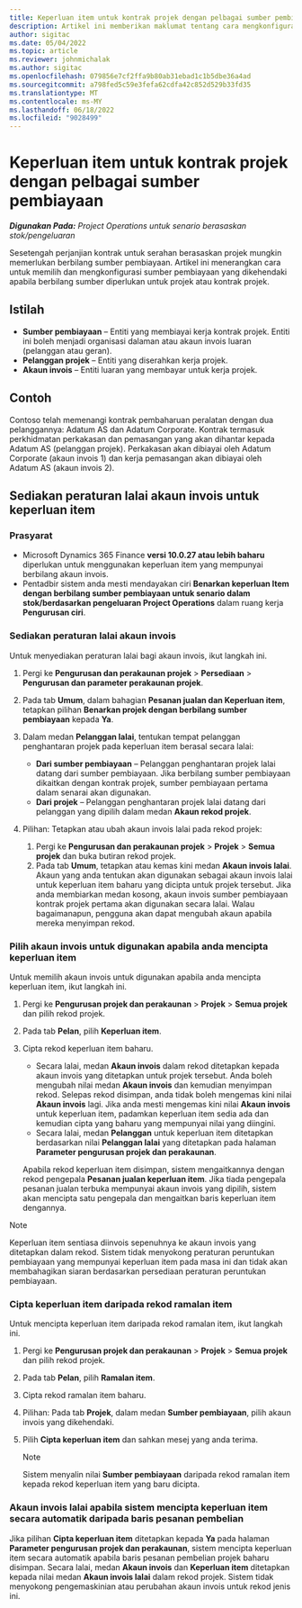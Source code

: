 ```yaml
---
title: Keperluan item untuk kontrak projek dengan pelbagai sumber pembiayaan
description: Artikel ini memberikan maklumat tentang cara mengkonfigurasi dan menggunakan keperluan item dengan berbilang sumber pembiayaan.
author: sigitac
ms.date: 05/04/2022
ms.topic: article
ms.reviewer: johnmichalak
ms.author: sigitac
ms.openlocfilehash: 079856e7cf2ffa9b80ab31ebad1c1b5dbe36a4ad
ms.sourcegitcommit: a798fed5c59e3fefa62cdfa42c852d529b33fd35
ms.translationtype: MT
ms.contentlocale: ms-MY
ms.lasthandoff: 06/18/2022
ms.locfileid: "9028499"
---
```

# <a name="item-requirements-for-project-contracts-with-multiple-funding-sources"></a>Keperluan item untuk kontrak projek dengan pelbagai sumber pembiayaan

_**Digunakan Pada:** Project Operations untuk senario berasaskan stok/pengeluaran_

Sesetengah perjanjian kontrak untuk serahan berasaskan projek mungkin memerlukan berbilang sumber pembiayaan. Artikel ini menerangkan cara untuk memilih dan mengkonfigurasi sumber pembiayaan yang dikehendaki apabila berbilang sumber diperlukan untuk projek atau kontrak projek.

## <a name="terminology"></a>Istilah

- **Sumber pembiayaan** – Entiti yang membiayai kerja kontrak projek. Entiti ini boleh menjadi organisasi dalaman atau akaun invois luaran (pelanggan atau geran).
- **Pelanggan projek** – Entiti yang diserahkan kerja projek.
- **Akaun invois** – Entiti luaran yang membayar untuk kerja projek.

## <a name="example"></a>Contoh

Contoso telah memenangi kontrak pembaharuan peralatan dengan dua pelanggannya: Adatum AS dan Adatum Corporate. Kontrak termasuk perkhidmatan perkakasan dan pemasangan yang akan dihantar kepada Adatum AS (pelanggan projek). Perkakasan akan dibiayai oleh Adatum Corporate (akaun invois 1) dan kerja pemasangan akan dibiayai oleh Adatum AS (akaun invois 2).

## <a name="set-up-invoice-account-defaulting-rules-for-item-requirements"></a>Sediakan peraturan lalai akaun invois untuk keperluan item

### <a name="prerequisites"></a>Prasyarat

- Microsoft Dynamics 365 Finance **versi 10.0.27 atau lebih baharu** diperlukan untuk menggunakan keperluan item yang mempunyai berbilang akaun invois.
- Pentadbir sistem anda mesti mendayakan ciri **Benarkan keperluan Item dengan berbilang sumber pembiayaan untuk senario dalam stok/berdasarkan pengeluaran Project Operations** dalam ruang kerja **Pengurusan ciri**.

### <a name="set-up-the-invoice-account-defaulting-rules"></a>Sediakan peraturan lalai akaun invois

Untuk menyediakan peraturan lalai bagi akaun invois, ikut langkah ini.

1. Pergi ke **Pengurusan dan perakaunan projek** \> **Persediaan** \> **Pengurusan dan parameter perakaunan projek**.
1. Pada tab **Umum**, dalam bahagian **Pesanan jualan dan Keperluan item**, tetapkan pilihan **Benarkan projek dengan berbilang sumber pembiayaan** kepada **Ya**.
1. Dalam medan **Pelanggan lalai**, tentukan tempat pelanggan penghantaran projek pada keperluan item berasal secara lalai:

    - **Dari sumber pembiayaan** – Pelanggan penghantaran projek lalai datang dari sumber pembiayaan. Jika berbilang sumber pembiayaan dikaitkan dengan kontrak projek, sumber pembiayaan pertama dalam senarai akan digunakan.
    - **Dari projek** – Pelanggan penghantaran projek lalai datang dari pelanggan yang dipilih dalam medan **Akaun rekod projek**.

1. Pilihan: Tetapkan atau ubah akaun invois lalai pada rekod projek:

    1. Pergi ke **Pengurusan dan perakaunan projek** \> **Projek** \> **Semua projek** dan buka butiran rekod projek.
    2. Pada tab **Umum**, tetapkan atau kemas kini medan **Akaun invois lalai**. Akaun yang anda tentukan akan digunakan sebagai akaun invois lalai untuk keperluan item baharu yang dicipta untuk projek tersebut. Jika anda membiarkan medan kosong, akaun invois sumber pembiayaan kontrak projek pertama akan digunakan secara lalai. Walau bagaimanapun, pengguna akan dapat mengubah akaun apabila mereka menyimpan rekod.

### <a name="select-the-invoice-account-to-use-when-you-create-an-item-requirement"></a>Pilih akaun invois untuk digunakan apabila anda mencipta keperluan item

Untuk memilih akaun invois untuk digunakan apabila anda mencipta keperluan item, ikut langkah ini.

1. Pergi ke **Pengurusan projek dan perakaunan** \> **Projek** \> **Semua projek** dan pilih rekod projek.
1. Pada tab **Pelan**, pilih **Keperluan item**.
1. Cipta rekod keperluan item baharu.

    - Secara lalai, medan **Akaun invois** dalam rekod ditetapkan kepada akaun invois yang ditetapkan untuk projek tersebut. Anda boleh mengubah nilai medan **Akaun invois** dan kemudian menyimpan rekod. Selepas rekod disimpan, anda tidak boleh mengemas kini nilai **Akaun invois** lagi. Jika anda mesti mengemas kini nilai **Akaun invois** untuk keperluan item, padamkan keperluan item sedia ada dan kemudian cipta yang baharu yang mempunyai nilai yang diingini.
    - Secara lalai, medan **Pelanggan** untuk keperluan item ditetapkan berdasarkan nilai **Pelanggan lalai** yang ditetapkan pada halaman **Parameter pengurusan projek dan perakaunan**.

    Apabila rekod keperluan item disimpan, sistem mengaitkannya dengan rekod pengepala **Pesanan jualan keperluan item**. Jika tiada pengepala pesanan jualan terbuka mempunyai akaun invois yang dipilih, sistem akan mencipta satu pengepala dan mengaitkan baris keperluan item dengannya.

> [!NOTE]
> Keperluan item sentiasa diinvois sepenuhnya ke akaun invois yang ditetapkan dalam rekod. Sistem tidak menyokong peraturan peruntukan pembiayaan yang mempunyai keperluan item pada masa ini dan tidak akan membahagikan siaran berdasarkan persediaan peraturan peruntukan pembiayaan.

### <a name="create-an-item-requirement-from-an-item-forecast-record"></a>Cipta keperluan item daripada rekod ramalan item

Untuk mencipta keperluan item daripada rekod ramalan item, ikut langkah ini.

1. Pergi ke **Pengurusan projek dan perakaunan** \> **Projek** \> **Semua projek** dan pilih rekod projek.
1. Pada tab **Pelan**, pilih **Ramalan item**.
1. Cipta rekod ramalan item baharu.
1. Pilihan: Pada tab **Projek**, dalam medan **Sumber pembiayaan**, pilih akaun invois yang dikehendaki.
1. Pilih **Cipta keperluan item** dan sahkan mesej yang anda terima.

    > [!NOTE]
    > Sistem menyalin nilai **Sumber pembiayaan** daripada rekod ramalan item kepada rekod keperluan item yang baru dicipta.

### <a name="default-invoice-account-when-the-system-automatically-creates-an-item-requirement-from-a-purchase-order-line"></a>Akaun invois lalai apabila sistem mencipta keperluan item secara automatik daripada baris pesanan pembelian

Jika pilihan **Cipta keperluan item** ditetapkan kepada **Ya** pada halaman **Parameter pengurusan projek dan perakaunan**, sistem mencipta keperluan item secara automatik apabila baris pesanan pembelian projek baharu disimpan. Secara lalai, medan **Akaun invois** dan **Keperluan item** ditetapkan kepada nilai medan **Akaun invois lalai** dalam rekod projek. Sistem tidak menyokong pengemaskinian atau perubahan akaun invois untuk rekod jenis ini.
